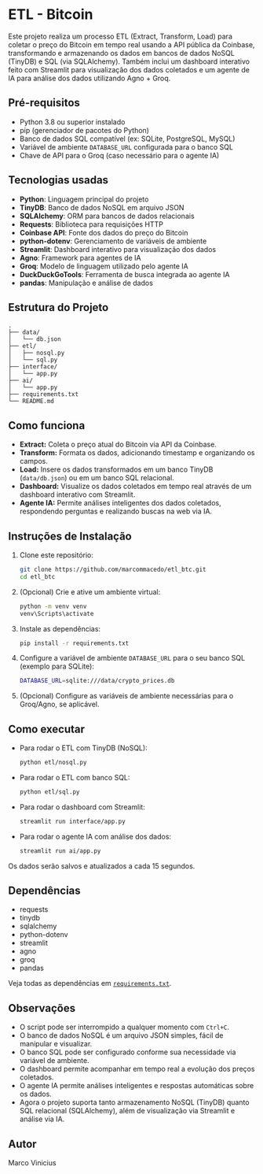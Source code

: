 # ETL - Bitcoin

Este projeto realiza um processo ETL (Extract, Transform, Load) para coletar o preço do Bitcoin em tempo real usando a API pública da Coinbase, transformando e armazenando os dados em bancos de dados NoSQL (TinyDB) e SQL (via SQLAlchemy). Também inclui um dashboard interativo feito com Streamlit para visualização dos dados coletados e um agente de IA para análise dos dados utilizando Agno + Groq.

## Pré-requisitos

- Python 3.8 ou superior instalado
- pip (gerenciador de pacotes do Python)
- Banco de dados SQL compatível (ex: SQLite, PostgreSQL, MySQL)
- Variável de ambiente `DATABASE_URL` configurada para o banco SQL
- Chave de API para o Groq (caso necessário para o agente IA)

## Tecnologias usadas

- **Python**: Linguagem principal do projeto
- **TinyDB**: Banco de dados NoSQL em arquivo JSON
- **SQLAlchemy**: ORM para bancos de dados relacionais
- **Requests**: Biblioteca para requisições HTTP
- **Coinbase API**: Fonte dos dados do preço do Bitcoin
- **python-dotenv**: Gerenciamento de variáveis de ambiente
- **Streamlit**: Dashboard interativo para visualização dos dados
- **Agno**: Framework para agentes de IA
- **Groq**: Modelo de linguagem utilizado pelo agente IA
- **DuckDuckGoTools**: Ferramenta de busca integrada ao agente IA
- **pandas**: Manipulação e análise de dados

## Estrutura do Projeto

```
.
├── data/
│   └── db.json
├── etl/
│   ├── nosql.py
│   └── sql.py
├── interface/
│   └── app.py
├── ai/
│   └── app.py
├── requirements.txt
└── README.md
```

## Como funciona

- **Extract:** Coleta o preço atual do Bitcoin via API da Coinbase.
- **Transform:** Formata os dados, adicionando timestamp e organizando os campos.
- **Load:** Insere os dados transformados em um banco TinyDB (`data/db.json`) ou em um banco SQL relacional.
- **Dashboard:** Visualize os dados coletados em tempo real através de um dashboard interativo com Streamlit.
- **Agente IA:** Permite análises inteligentes dos dados coletados, respondendo perguntas e realizando buscas na web via IA.

## Instruções de Instalação

1. Clone este repositório:
   ```sh
   git clone https://github.com/marcommacedo/etl_btc.git
   cd etl_btc
   ```

2. (Opcional) Crie e ative um ambiente virtual:
   ```sh
   python -m venv venv
   venv\Scripts\activate
   ```

3. Instale as dependências:
   ```sh
   pip install -r requirements.txt
   ```

4. Configure a variável de ambiente `DATABASE_URL` para o seu banco SQL (exemplo para SQLite):
   ```sh
   DATABASE_URL=sqlite:///data/crypto_prices.db
   ```

5. (Opcional) Configure as variáveis de ambiente necessárias para o Groq/Agno, se aplicável.

## Como executar

- Para rodar o ETL com TinyDB (NoSQL):
  ```sh
  python etl/nosql.py
  ```

- Para rodar o ETL com banco SQL:

  ```sh
  python etl/sql.py
  ```

- Para rodar o dashboard com Streamlit:
  ```sh
  streamlit run interface/app.py
  ```

- Para rodar o agente IA com análise dos dados:
  ```sh
  streamlit run ai/app.py
  ```

Os dados serão salvos e atualizados a cada 15 segundos.

## Dependências

- requests
- tinydb
- sqlalchemy
- python-dotenv
- streamlit
- agno
- groq
- pandas

Veja todas as dependências em [`requirements.txt`](requirements.txt).

## Observações

- O script pode ser interrompido a qualquer momento com `Ctrl+C`.
- O banco de dados NoSQL é um arquivo JSON simples, fácil de manipular e visualizar.
- O banco SQL pode ser configurado conforme sua necessidade via variável de ambiente.
- O dashboard permite acompanhar em tempo real a evolução dos preços coletados.
- O agente IA permite análises inteligentes e respostas automáticas sobre os dados.
- Agora o projeto suporta tanto armazenamento NoSQL (TinyDB) quanto SQL relacional (SQLAlchemy), além de visualização via Streamlit e análise via IA.

## Autor

Marco Vinicius
